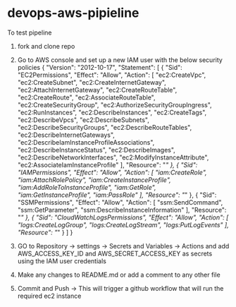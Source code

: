 # devops-aws-pipieline

To test pipeline 

1. fork and clone repo
2. Go to AWS console and set up a new IAM user with the below security policies 
  {
  	"Version": "2012-10-17",
  	"Statement": [
  		{
  			"Sid": "EC2Permissions",
  			"Effect": "Allow",
  			"Action": [
  				"ec2:CreateVpc",
  				"ec2:CreateSubnet",
  				"ec2:CreateInternetGateway",
  				"ec2:AttachInternetGateway",
  				"ec2:CreateRouteTable",
  				"ec2:CreateRoute",
  				"ec2:AssociateRouteTable",
  				"ec2:CreateSecurityGroup",
  				"ec2:AuthorizeSecurityGroupIngress",
  				"ec2:RunInstances",
  				"ec2:DescribeInstances",
  				"ec2:CreateTags",
  				"ec2:DescribeVpcs",
  				"ec2:DescribeSubnets",
  				"ec2:DescribeSecurityGroups",
  				"ec2:DescribeRouteTables",
  				"ec2:DescribeInternetGateways",
  				"ec2:DescribeIamInstanceProfileAssociations",
  				"ec2:DescribeInstanceStatus",
  				"ec2:DescribeImages",
  				"ec2:DescribeNetworkInterfaces",
  				"ec2:ModifyInstanceAttribute",
  				"ec2:AssociateIamInstanceProfile"
  			],
  			"Resource": "*"
  		},
  		{
  			"Sid": "IAMPermissions",
  			"Effect": "Allow",
  			"Action": [
  				"iam:CreateRole",
  				"iam:AttachRolePolicy",
  				"iam:CreateInstanceProfile",
  				"iam:AddRoleToInstanceProfile",
  				"iam:GetRole",
  				"iam:GetInstanceProfile",
  				"iam:PassRole"
  			],
  			"Resource": "*"
  		},
  		{
  			"Sid": "SSMPermissions",
  			"Effect": "Allow",
  			"Action": [
  				"ssm:SendCommand",
  				"ssm:GetParameter",
  				"ssm:DescribeInstanceInformation"
  			],
  			"Resource": "*"
  		},
  		{
  			"Sid": "CloudWatchLogsPermissions",
  			"Effect": "Allow",
  			"Action": [
  				"logs:CreateLogGroup",
  				"logs:CreateLogStream",
  				"logs:PutLogEvents"
  			],
  			"Resource": "*"
  		}
  	]
  } 

3. GO to Repository -> settings -> Secrets and Variables -> Actions 
  and add AWS_ACCESS_KEY_ID and AWS_SECRET_ACCESS_KEY as secrets using the IAM user credentials

4. Make any changes to README.md or add a comment to any other file
5. Commit and Push  -> This will  trigger a github workflow that will run the required ec2 instance  
